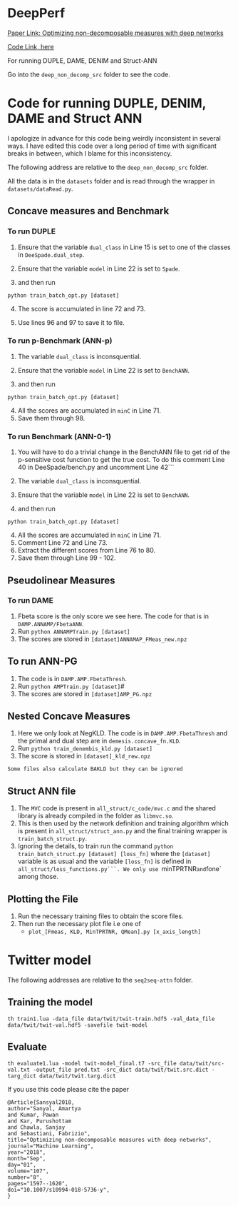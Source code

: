 # DeepPerf

[Paper Link: Optimizing non-decomposable measures with deep networks](https://link.springer.com/article/10.1007/s10994-018-5736-y)

[Code Link, here](https://github.com/amartya18x/DeepPerf)

For running DUPLE, DAME, DENIM and Struct-ANN

Go into the `deep_non_decomp_src` folder to see the code.


# Code for running DUPLE, DENIM, DAME and Struct ANN


I apologize in advance for this code being weirdly inconsistent in several ways. I have edited this code over a long period of time with significant breaks in between, which I blame for this inconsistency.

The following address are relative to the `deep_non_decomp_src` folder.


All the data is in the `datasets` folder and is read through the wrapper in `datasets/dataRead.py`.
## Concave measures and Benchmark

### To run DUPLE

1. Ensure that the variable `dual_class` in Line 15 is set to one of the classes in `DeeSpade.dual_step`.
2. Ensure that the variable `model` in Line 22 is set to `Spade`.

3. and then run

```python train_batch_opt.py [dataset]```

4. The score is accumulated in line 72 and 73.

5. Use lines 96 and 97 to save it to file.

### To run p-Benchmark (ANN-p)

1. The variable `dual_class` is inconsquential.
2. Ensure that the variable `model` in Line 22 is set to `BenchANN`.

3. and then run

```python train_batch_opt.py [dataset]```

4. All the scores are accumulated in `minC` in Line 71.
5. Save them through 98.

### To run Benchmark (ANN-0-1)

1. You will have to do a trivial change in the BenchANN file to get rid of the p-sensitive cost function to get the true cost. To do this comment Line 40 in DeeSpade/bench.py and uncomment Line 42```

2. The variable `dual_class` is inconsquential.
3. Ensure that the variable `model` in Line 22 is set to `BenchANN`.

3. and then run

```python train_batch_opt.py [dataset]```

4. All the scores are accumulated in `minC` in Line 71.
5. Comment Line 72 and Line 73.
6. Extract the different scores from Line 76 to 80.
7. Save them through Line 99 - 102.


## Pseudolinear Measures

### To run DAME
1. Fbeta score is the only score we see here. The code for that is in `DAMP.ANNAMP/FbetaANN`.
2. Run ```python ANNAMPTrain.py [dataset]```
3. The scores are stored in `[dataset]ANNAMAP_FMeas_new.npz`

## To run ANN-PG
1. The code is in `DAMP.AMP.FbetaThresh`.
2. Run ```python AMPTrain.py [dataset]```#
3. The scores are stored in `[dataset]AMP_PG.npz`

## Nested Concave Measures

1. Here we only look at NegKLD. The code is in `DAMP.AMP.FbetaThresh` and the primal and dual step are in `demesis.concave_fn.KLD`.
2. Run ```python train_denembis_kld.py [dataset]```
3. The score is stored in `[dataset]_kld_rew.npz`

``` Some files also calculate BAKLD but they can be ignored ```

## Struct ANN file

1. The `MVC` code is present in `all_struct/c_code/mvc.c` and the shared library is already compiled in the folder as `libmvc.so`.
2. This is then used by the network definition and training algorithm which is present in `all_struct/struct_ann.py` and the final training wrapper is `train_batch_struct.py`.
3. Ignoring the details, to train run the command ```python train_batch_struct.py [dataset] [loss_fn]```
where the `[dataset]` variable is as usual and the variable `[loss_fn]` is defined in `all_struct/loss_functions.py```. We only use `minTPRTNR` and `fone` among those.

## Plotting the File

1. Run the necessary training files to obtain the score files.
2. Then run the necessary plot file i.e one of
   * `plot_[Fmeas, KLD, MinTPRTNR, QMean].py [x_axis_length]`


# Twitter model

The following addresses are relative to the `seq2seq-attn` folder.

## Training the model

`th train1.lua -data_file data/twit/twit-train.hdf5 -val_data_file data/twit/twit-val.hdf5 -savefile twit-model`

## Evaluate
`th evaluate1.lua -model twit-model_final.t7 -src_file data/twit/src-val.txt -output_file pred.txt -src_dict data/twit/twit.src.dict -targ_dict data/twit/twit.targ.dict`


If you use this code please cite the paper

```
@Article{Sansyal2018,
author="Sanyal, Amartya
and Kumar, Pawan
and Kar, Purushottam
and Chawla, Sanjay
and Sebastiani, Fabrizio",
title="Optimizing non-decomposable measures with deep networks",
journal="Machine Learning",
year="2018",
month="Sep",
day="01",
volume="107",
number="8",
pages="1597--1620",
doi="10.1007/s10994-018-5736-y",
}
```
